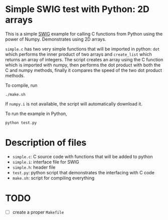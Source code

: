 Simple SWIG test with Python: 2D arrays
=========================================

This is a simple [SWIG](http://www.swig.org/tutorial.html) example for calling C functions from Python using the power of Numpy. Demonstrates using 2D arrays. 

`simple.c` has two very simple functions that will be imported in python: `dot` which performs the inner product of two arrays and `create_list` which returns an array of integers. The script creates an array using the C function which is imported with numpy, then performs the dot product with both the C and numpy methods, finally it compares the speed of the two dot product methods.

To compile, run

    ./make.sh

If `numpy.i` is not available, the script will automatically download it.

To run the example in Python, 

    python test.py

# Description of files

- `simple.c`: C source code with functions that will be added to python
- `simple.i`: interface file for SWIG
- `simple.h`: header file
- `test.py`: python script that demonstrates the interfacing with C code
- `make.sh`: script for compiling everything

# TODO

- [ ] create a proper `Makefile`
